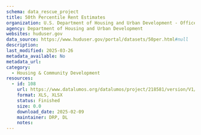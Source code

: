 ```yaml
---
schema: data_rescue_project 
title: 50th Percentile Rent Estimates
organization: U.S. Department of Housing and Urban Development - Office of Policy Development and Research
agency: Department of Housing and Urban Development
websites: huduser.gov
data_source: https://www.huduser.gov/portal/datasets/50per.html#null
description: 
last_modified: 2025-03-26
metadata_available: No
metadata_url: 
category:
  - Housing & Community Development 
resources:
  - id: 108
    url: https://www.datalumos.org/datalumos/project/218581/version/V1/view
    format: XLS, XLSX
    status: Finished
    size: 0.0
    download_date: 2025-02-09
    maintainer: DRP, DL
    notes: 
---
```

